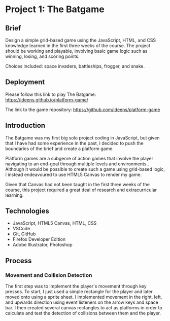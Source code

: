 # Project 1: The Batgame

## Brief

Design a simple grid-based game using the JavaScript, HTML, and CSS knowledge learned in the first three weeks of the course. The project should be working and playable, involving basic game logic such as winning, losing, and scoring points.

Choices included: space invaders, battleships, frogger, and snake.

## Deployment

Please follow this link to play The Batgame: https://ideens.github.io/platform-game/

The link to the game repository: https://github.com/ideens/platform-game

## Introduction

The Batgame was my first big solo project coding in JavaScript, but given that I have had some experience in the past, I decided to push the boundaries of the brief and create a platform game.

Platform games are a subgenre of action games that involve the player navigating to an end-goal through multiple levels and environments.. Although it would be possible to create such a game using grid-based logic, I instead endeavoured to use HTML5 Canvas to render my game.

Given that Canvas had not been taught in the first three weeks of the course, this project required a great deal of research and extracurricular learning.

## Technologies

- JavaScript, HTML5 Canvas, HTML, CSS
- VSCode
- Git, GitHub
- Firefox Developer Edition
- Adobe Illustrator, Photoshop

## Process

### Movement and Collision Detection

The first step was to implement the player's movement through key presses. To start, I just used a simple rectangle for the player and later moved onto using a sprite sheet. I implemented movement in the right, left, and upwards direction using event listeners on the arrow keys and space bar. I then created several canvas rectangles to act as platforms in order to calculate and test the detection of collisions between them and the player.
